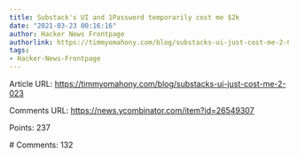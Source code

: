```yaml
---
title: Substack's UI and 1Password temporarily cost me $2k
date: "2021-03-23 00:16:16"
author: Hacker News Frontpage
authorlink: https://timmyomahony.com/blog/substacks-ui-just-cost-me-2-023
tags:
- Hacker-News-Frontpage
---
```


<p>Article URL: <a href="https://timmyomahony.com/blog/substacks-ui-just-cost-me-2-023">https://timmyomahony.com/blog/substacks-ui-just-cost-me-2-023</a></p>
<p>Comments URL: <a href="https://news.ycombinator.com/item?id=26549307">https://news.ycombinator.com/item?id=26549307</a></p>
<p>Points: 237</p>
<p># Comments: 132</p>
